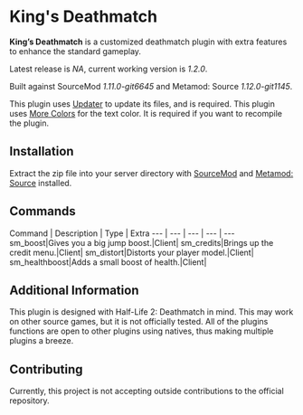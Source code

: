 # King's Deathmatch

**King’s Deathmatch** is a customized deathmatch plugin with extra features to enhance the standard gameplay.

Latest release is *NA*, current working version is *1.2.0*.

Built against SourceMod *1.11.0-git6645* and Metamod: Source *1.12.0-git1145*.

This plugin uses [Updater](https://forums.alliedmods.net/showthread.php?t=169095) to update its files, and is required.
This plugin uses [More Colors](https://forums.alliedmods.net/showthread.php?t=185016) for the text color. It is required if you want to recompile the plugin.

## Installation

Extract the zip file into your server directory with [SourceMod](https://www.sourcemod.net/) and [Metamod: Source](https://www.sourcemm.net/) installed.

## Commands
Command | Description | Type | Extra
--- | --- | --- | --- | ---
sm_boost|Gives you a big jump boost.|Client|
sm_credits|Brings up the credit menu.|Client|
sm_distort|Distorts your player model.|Client|
sm_healthboost|Adds a small boost of health.|Client|

## Additional Information
This plugin is designed with Half-Life 2: Deathmatch in mind. This may work on other source games, but it is not officially tested. All of the plugins functions are open to other plugins using natives, thus making multiple plugins a breeze.

## Contributing
Currently, this project is not accepting outside contributions to the official repository.
